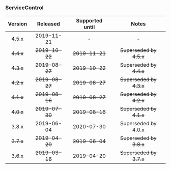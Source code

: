### ServiceControl

| Version   | Released       | Supported until   | Notes                             |
|:---------:|:--------------:|:-----------------:|:---------------------------------:|
| 4.5.x     | 2019-11-21     | -                 | -                                 |
| ~~4.4.x~~ | ~~2019-10-22~~ | ~~2019-11-21~~    | ~~Superseded by 4.5.x~~           |
| ~~4.3.x~~ | ~~2019-08-27~~ | ~~2019-10-22~~    | ~~Superseded by 4.4.x~~           |
| ~~4.2.x~~ | ~~2019-08-27~~ | ~~2019-08-27~~    | ~~Superseded by 4.3.x~~           |
| ~~4.1.x~~ | ~~2019-08-16~~ | ~~2019-08-27~~    | ~~Superseded by 4.2.x~~           |
| ~~4.0.x~~ | ~~2019-07-30~~ | ~~2019-08-16~~    | ~~Superseded by 4.1.x~~           |
| 3.8.x     | 2019-06-04     | 2020-07-30        | Superseded by 4.0.x               |
| ~~3.7.x~~ | ~~2019-04-20~~ | ~~2019-06-04~~    | ~~Superseded by 3.8.x~~           |
| ~~3.6.x~~ | ~~2019-03-16~~ | ~~2019-04-20~~    | ~~Superseded by 3.7.x~~           |

